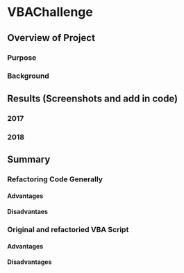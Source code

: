 # VBAChallenge



## Overview of Project
### Purpose
### Background

## Results (Screenshots and add in code)
### 2017
### 2018
 
## Summary
### Refactoring Code Generally
#### Advantages
#### Disadvantaes

### Original and refactoried VBA Script
#### Advantages
#### Disadvantages


